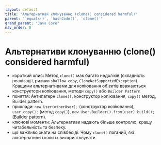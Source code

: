 ```yaml
---
layout: default
title: "Альтернативи клонуванню (clone() considered harmful)"
parent: "`equals()`, `hashCode()`, `clone()`"
grand_parent: "Java Core"
nav_order: 8
---
```


# Альтернативи клонуванню (clone() considered harmful)

*   короткий опис: Метод `clone()` має багато недоліків (складність реалізації, ризики `shallow copy`, `CloneNotSupportedException`). Кращими альтернативами для копіювання об'єктів вважаються конструктори копіювання, методи `copy()` або `Builder Pattern`.
*   поняття: Антипатерн `clone()`, конструктор копіювання, `copy()` метод, Builder pattern.
*   приклади: `new User(otherUser);` (конструктор копіювання), `user.copy();` (метод `copy()`), `new User.Builder().from(user).build();` (Builder pattern).
*   ключові моменти: Альтернативи надають більше контролю, кращу читабельність та безпеку.
*   що важливо знати на співбесіді: Чому `clone()` поганий, які альтернативи і коли їх використовувати.
